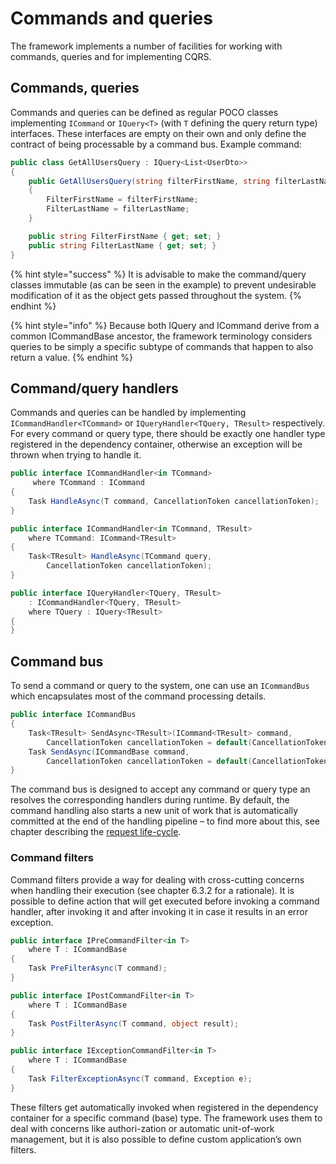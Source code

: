 # Commands and queries

The framework implements a number of facilities for working with commands, queries and for implementing CQRS.

## Commands, queries

Commands and queries can be defined as regular POCO classes implementing `ICommand` or `IQuery<T>` \(with `T` defining the query return type\) interfaces. These interfaces are empty on their own and only define the contract of being processable by a command bus. Example command:

```csharp
public class GetAllUsersQuery : IQuery<List<UserDto>>
{
    public GetAllUsersQuery(string filterFirstName, string filterLastName)
    {
        FilterFirstName = filterFirstName;
        FilterLastName = filterLastName;
    }

    public string FilterFirstName { get; set; }
    public string FilterLastName { get; set; }
}
```

{% hint style="success" %}
It is advisable to make the command/query classes immutable \(as can be seen in the example\) to prevent undesirable modification of it as the object gets passed throughout the system.
{% endhint %}

{% hint style="info" %}
Because both IQuery and ICommand derive from a common ICommandBase ancestor, the framework terminology considers queries to be simply a specific subtype of commands that happen to also return a value.
{% endhint %}

## Command/query handlers

Commands and queries can be handled by implementing `ICommandHandler<TCommand>` or `IQueryHandler<TQuery, TResult>` respectively. For every command or query type, there should be exactly one handler type registered in the dependency container, otherwise an exception will be thrown when trying to handle it.

```csharp
public interface ICommandHandler<in TCommand>
	 where TCommand : ICommand
{
	Task HandleAsync(T command, CancellationToken cancellationToken);
}

public interface ICommandHandler<in TCommand, TResult>
	where TCommand: ICommand<TResult>
{
	Task<TResult> HandleAsync(TCommand query,
        CancellationToken cancellationToken);
}

public interface IQueryHandler<TQuery, TResult>
    : ICommandHandler<TQuery, TResult>
	where TQuery : IQuery<TResult>
{
}
```

## Command bus

To send a command or query to the system, one can use an `ICommandBus` which encapsulates most of the command processing details.

```csharp
public interface ICommandBus
{
	Task<TResult> SendAsync<TResult>(ICommand<TResult> command,
		CancellationToken cancellationToken = default(CancellationToken));
	Task SendAsync(ICommandBase command,
        CancellationToken cancellationToken = default(CancellationToken));
}
```

The command bus is designed to accept any command or query type an resolves the corresponding handlers during runtime. By default, the command handling also starts a new unit of work that is automatically committed at the end of the handling pipeline – to find more about this, see chapter describing the [request life-cycle](request-life-cycle.md).

### Command filters

Command filters provide a way for dealing with cross-cutting concerns when handling their execution \(see chapter 6.3.2 for a rationale\). It is possible to define action that will get executed before invoking a command handler, after invoking it and after invoking it in case it results in an error exception.

```csharp
public interface IPreCommandFilter<in T>
	where T : ICommandBase
{
	Task PreFilterAsync(T command);
}

public interface IPostCommandFilter<in T>
    where T : ICommandBase
{
	Task PostFilterAsync(T command, object result);
}

public interface IExceptionCommandFilter<in T>
    where T : ICommandBase
{
	Task FilterExceptionAsync(T command, Exception e);
}
```

These filters get automatically invoked when registered in the dependency container for a specific command \(base\) type. The framework uses them to deal with concerns like authori-zation or automatic unit-of-work management, but it is also possible to define custom application’s own filters.

